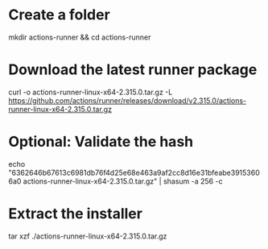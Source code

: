 # Create a folder

mkdir actions-runner && cd actions-runner

# Download the latest runner package

curl -o actions-runner-linux-x64-2.315.0.tar.gz -L https://github.com/actions/runner/releases/download/v2.315.0/actions-runner-linux-x64-2.315.0.tar.gz

# Optional: Validate the hash

echo "6362646b67613c6981db76f4d25e68e463a9af2cc8d16e31bfeabe39153606a0 actions-runner-linux-x64-2.315.0.tar.gz" | shasum -a 256 -c

# Extract the installer

tar xzf ./actions-runner-linux-x64-2.315.0.tar.gz
